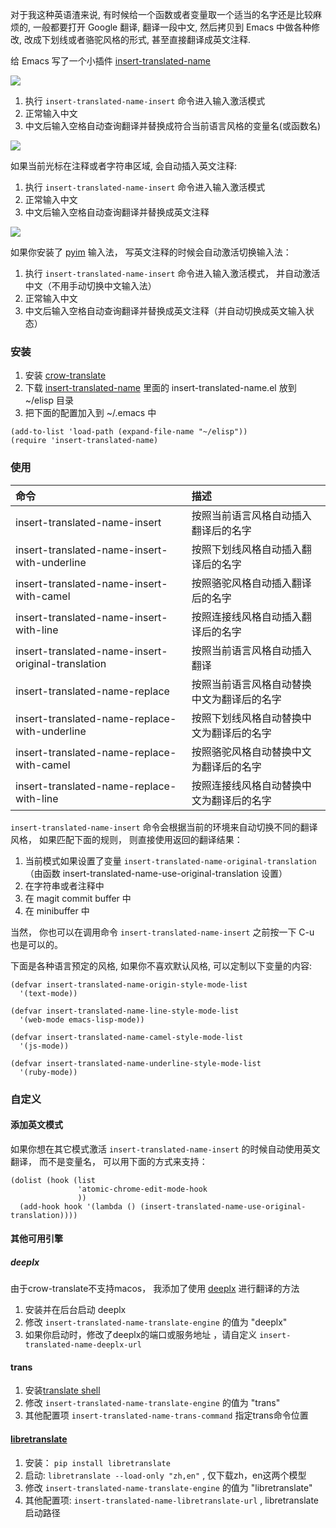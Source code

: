 对于我这种英语渣来说, 有时候给一个函数或者变量取一个适当的名字还是比较麻烦的, 一般都要打开 Google 翻译, 翻译一段中文, 然后拷贝到 Emacs 中做各种修改, 改成下划线或者骆驼风格的形式, 甚至直接翻译成英文注释.

给 Emacs 写了一个小插件 [insert-translated-name](https://github.com/manateelazycat/insert-translated-name)

<img src="./screenshot.gif">

1. 执行 ```insert-translated-name-insert``` 命令进入输入激活模式
2. 正常输入中文
3. 中文后输入空格自动查询翻译并替换成符合当前语言风格的变量名(或函数名)


<img src="./comment.gif">

如果当前光标在注释或者字符串区域, 会自动插入英文注释:
1. 执行 ```insert-translated-name-insert``` 命令进入输入激活模式
2. 正常输入中文
3. 中文后输入空格自动查询翻译并替换成英文注释

<img src="./pyim.gif">

如果你安装了 [pyim](https://github.com/tumashu/pyim) 输入法， 写英文注释的时候会自动激活切换输入法：
1. 执行 ```insert-translated-name-insert``` 命令进入输入激活模式， 并自动激活中文（不用手动切换中文输入法）
2. 正常输入中文
3. 中文后输入空格自动查询翻译并替换成英文注释（并自动切换成英文输入状态）

### 安装

1. 安装 [crow-translate](https://crow-translate.github.io/)
2. 下载 [insert-translated-name](https://github.com/manateelazycat/insert-translated-name) 里面的 insert-translated-name.el 放到 ~/elisp 目录
3.  把下面的配置加入到 ~/.emacs 中
```
(add-to-list 'load-path (expand-file-name "~/elisp"))
(require 'insert-translated-name)
```
### 使用
| 命令                                               | 描述                                       |
| :--------                                          | :----                                      |
| insert-translated-name-insert                      | 按照当前语言风格自动插入翻译后的名字       |
| insert-translated-name-insert-with-underline       | 按照下划线风格自动插入翻译后的名字         |
| insert-translated-name-insert-with-camel           | 按照骆驼风格自动插入翻译后的名字           |
| insert-translated-name-insert-with-line            | 按照连接线风格自动插入翻译后的名字         |
| insert-translated-name-insert-original-translation | 按照当前语言风格自动插入翻译               |
| insert-translated-name-replace                     | 按照当前语言风格自动替换中文为翻译后的名字 |
| insert-translated-name-replace-with-underline      | 按照下划线风格自动替换中文为翻译后的名字   |
| insert-translated-name-replace-with-camel          | 按照骆驼风格自动替换中文为翻译后的名字     |
| insert-translated-name-replace-with-line           | 按照连接线风格自动替换中文为翻译后的名字   |

```insert-translated-name-insert``` 命令会根据当前的环境来自动切换不同的翻译风格， 如果匹配下面的规则， 则直接使用返回的翻译结果：
1. 当前模式如果设置了变量 ```insert-translated-name-original-translation``` （由函数 insert-translated-name-use-original-translation 设置）
2. 在字符串或者注释中
3. 在 magit commit buffer 中
4. 在 minibuffer 中

当然， 你也可以在调用命令 ```insert-translated-name-insert``` 之前按一下 C-u 也是可以的。

下面是各种语言预定的风格, 如果你不喜欢默认风格, 可以定制以下变量的内容:
```
(defvar insert-translated-name-origin-style-mode-list
  '(text-mode))

(defvar insert-translated-name-line-style-mode-list
  '(web-mode emacs-lisp-mode))

(defvar insert-translated-name-camel-style-mode-list
  '(js-mode))

(defvar insert-translated-name-underline-style-mode-list
  '(ruby-mode))
```

### 自定义

#### 添加英文模式
如果你想在其它模式激活 ```insert-translated-name-insert``` 的时候自动使用英文翻译， 而不是变量名， 可以用下面的方式来支持：
```
(dolist (hook (list
               'atomic-chrome-edit-mode-hook
               ))
  (add-hook hook '(lambda () (insert-translated-name-use-original-translation))))
```
#### 其他可用引擎

##### deeplx
由于crow-translate不支持macos， 我添加了使用 [deeplx](https://github.com/OwO-Network/DeepLX) 进行翻译的方法
1. 安装并在后台启动 deeplx
2. 修改 ```insert-translated-name-translate-engine``` 的值为 "deeplx"
3. 如果你启动时，修改了deeplx的端口或服务地址 ，请自定义 ```insert-translated-name-deeplx-url```

#### trans
1. 安装[translate shell](https://github.com/soimort/translate-shell/)
2. 修改 ```insert-translated-name-translate-engine``` 的值为 "trans"
3. 其他配置项 ```insert-translated-name-trans-command``` 指定trans命令位置

#### [libretranslate](https://github.com/LibreTranslate/LibreTranslate)
1. 安装： ```pip install libretranslate```
2. 启动: ```libretranslate --load-only "zh,en"``` , 仅下载zh，en这两个模型
3. 修改 ```insert-translated-name-translate-engine``` 的值为 "libretranslate"
4. 其他配置项: ```insert-translated-name-libretranslate-url``` , libretranslate启动路径

